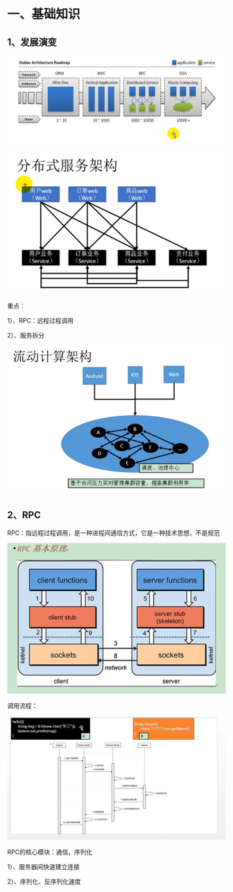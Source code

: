 # 一、基础知识

## 1、发展演变

![](.\Images\Dubbo\架构演变.png)



![](.\Images\Dubbo\分布式服务架构.png)

重点：

1）、RPC：远程过程调用

2）、服务拆分



![](.\Images\Dubbo\流动计算架构.png)

## 2、RPC

RPC：指远程过程调用，是一种进程间通信方式，它是一种技术思想，不是规范

![](.\Images\Dubbo\RPC基本原理.png)



调用流程：

![](.\Images\Dubbo\RPC基本流程.png)



RPC的核心模块：通信，序列化

1）、服务器间快速建立连接

2）、序列化、反序列化速度

